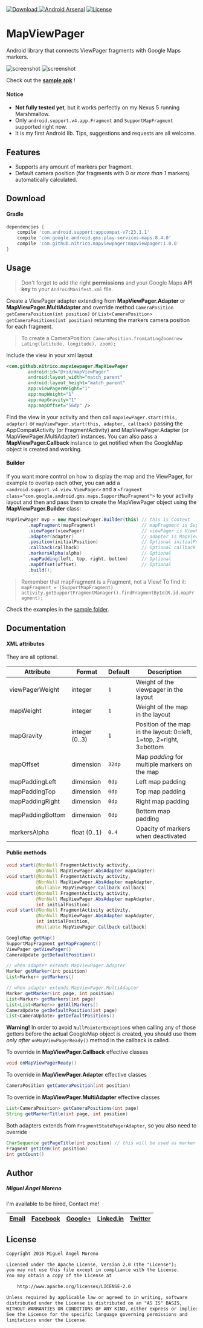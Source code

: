 [![Download](https://api.bintray.com/packages/moreno/maven/mapviewpager/images/download.svg)
](https://bintray.com/moreno/maven/mapviewpager/_latestVersion)
[![Android Arsenal](https://img.shields.io/badge/Android%20Arsenal-MapViewPager-brightgreen.svg?style=flat)](http://android-arsenal.com/details/1/3087)
[![License](https://img.shields.io/:license-apache-orange.svg)](http://www.apache.org/licenses/LICENSE-2.0.html)

# MapViewPager

Android library that connects ViewPager fragments with Google Maps markers.

![screenshot](https://raw.githubusercontent.com/nitrico/mapviewpager/master/screenshot1.png)
![screenshot](https://raw.githubusercontent.com/nitrico/mapviewpager/master/screenshot2.png)  

Check out the **[sample apk](https://github.com/nitrico/mapviewpager/raw/master/MapViewPager.apk)** !

#### Notice
* **Not fully tested yet**, but it works perfectly on my Nexus 5 running Marshmallow.
* Only `android.support.v4.app.Fragment` and `SupportMapFragment` supported right now.
* It is my first Android lib. Tips, suggestions and requests are all welcome.


## Features

* Supports any amount of markers per fragment.
* Default camera position (for fragments with 0 or *more than 1* markers) automatically calculated.


## Download

#### Gradle

```gradle
dependencies {
    compile 'com.android.support:appcompat-v7:23.1.1'
    compile 'com.google.android.gms:play-services-maps:8.4.0'
    compile 'com.github.nitrico.mapviewpager:mapviewpager:1.0.0'
}
```


## Usage

> Don't forget to add the right **permissions** and your Google Maps **API key** to your `AndroidManifest.xml` file.

Create a ViewPager adapter extending from **MapViewPager.Adapter** or **MapViewPager.MultiAdapter** and override method
`CameraPosition getCameraPosition(int position)` or `List<CameraPosition> getCameraPositions(int position)` returning the markers camera position for each fragment. 

> To create a CameraPosition: `CameraPosition.fromLatLngZoom(new LatLng(latitude, longitude), zoom);`

Include the view in your xml layout
```xml
<com.github.nitrico.mapviewpager.MapViewPager
        android:id="@+id/mapViewPager"
        android:layout_width="match_parent"
        android:layout_height="match_parent"
        app:viewPagerWeight="1"
        app:mapWeight="1"
        app:mapGravity="1"
        app:mapOffset="56dp" />
```

Find the view in your activity and then call `mapViewPager.start(this, adapter)` or `mapViewPager.start(this, adapter, callback)` passing the AppCompatActivity (or FragmentActivity) and MapViewPager.Adapter (or MapViewPager.MultiAdapter) instances. You can also pass a **MapViewPager.Callback** instance to get notified when the GoogleMap object is created and working.

#### Builder

If you want more control on how to display the map and the ViewPager, for example to overlap each other, you can add a `<android.support.v4.view.ViewPager>` and a `<fragment class="com.google.android.gms.maps.SupportMapFragment">` to your activity layout and then and pass them to create the MapViewPager object using the **MapViewPager.Builder** class:

```java
MapViewPager mvp = new MapViewPager.Builder(this) // this is Context
        .mapFragment(mapFragment)                 // mapFragment is SupportMapFragment
        .viewPager(viewPager)                     // viewPager is ViewPager
        .adapter(adapter)                         // adapter is MapViewPager.Adapter or MapViewPager.MultiAdapter
        .position(initialPosition)                // Optional initialPosition is int     
        .callback(callback)                       // Optional callback is MapViewPager.Callback
        .markersAlpha(alpha)                      // Optional
        .mapPadding(left, top, right, bottom)     // Optional
        .mapOffset(offset)                        // Optional
        .build();
```

> Remember that mapFragment is a Fragment, not a View! To find it: `mapFragment = (SupportMapFragment) activity.getSupportFragmentManager().findFragmentById(R.id.mapFragment);`

Check the examples in the [sample folder](https://github.com/nitrico/mapviewpager/tree/master/sample).


## Documentation

#### XML attributes

They are all optional.

|Attribute|Format|Default|Description|
|---|---|---|---|
|viewPagerWeight|integer|`1`|Weight of the viewpager in the layout|
|mapWeight|integer|`1`|Weight of the map in the layout|
|mapGravity|integer (0..3)|`1`|Position of the map in the layout: 0=left, 1=top, 2=right, 3=bottom|
|mapOffset|dimension|`32dp`|Map *padding* for multiple markers on the map|
|mapPaddingLeft|dimension|`0dp`|Left map padding|
|mapPaddingTop|dimension|`0dp`|Top map padding|
|mapPaddingRight|dimension|`0dp`|Right map padding|
|mapPaddingBottom|dimension|`0dp`|Bottom map padding|
|markersAlpha|float (0..1)|`0.4`|Opacity of markers when deactivated|

#### Public methods

```java
void start(@NonNull FragmentActivity activity,
           @NonNull MapViewPager.AbsAdapter mapAdapter)
void start(@NonNull FragmentActivity activity,
           @NonNull MapViewPager.AbsAdapter mapAdapter,
           @Nullable MapViewPager.Callback callback)
void start(@NonNull FragmentActivity activity,
           @NonNull MapViewPager.AbsAdapter mapAdapter,
           int initialPosition) 
void start(@NonNull FragmentActivity activity, 
           @NonNull MapViewPager.AbsAdapter mapAdapter,
           int initialPosition,
           @Nullable MapViewPager.Callback callback)

GoogleMap getMap()
SupportMapFragment getMapFragment()
ViewPager getViewPager() 
CameraUpdate getDefaultPosition()

// when adapter extends MapViewPager.Adapter
Marker getMarker(int position)
List<Marker> getMarkers()

// when adapter extends MapViewPager.MultiAdapter
Marker getMarker(int page, int position)
List<Marker> getMarkers(int page) 
List<List<Marker>> getAllMarkers()
CameraUpdate getDefaultPosition(int page) 
List<CameraUpdate> getDefaultPositions()
```
**Warning!** In order to avoid `NullPointerException`s when calling any of those getters before the actual GoogleMap object is created, you should use them _only after_ `onMapViewPagerReady()` method in the callback is called.

To override in **MapViewPager.Callback** effective classes
```java
void onMapViewPagerReady()
```

To override in **MapViewPager.Adapter** effective classes
```java
CameraPosition getCameraPosition(int position)
```

To override in **MapViewPager.MultiAdapter** effective classes
```java
List<CameraPosition> getCameraPositions(int page)
String getMarkerTitle(int page, int position)
```
Both adapters extends from `FragmentStatePagerAdapter`, so you also need to override
```java
CharSequence getPageTitle(int position) // this will be used as marker title in MapViewPager.Adapter
Fragment getItem(int position)
int getCount()
```

## Author

##### Miguel Ángel Moreno

I'm available to be hired, Contact me!

|[Email](mailto:nitrico@gmail.com)|[Facebook](https://www.facebook.com/miguelangelmoreno)|[Google+](https://plus.google.com/+Miguel%C3%81ngelMorenoS)|[Linked.in](https://www.linkedin.com/in/morenomiguelangel)|[Twitter](https://twitter.com/nitrico/)
|---|---|---|---|---|


## License
```txt
Copyright 2016 Miguel Ángel Moreno

Licensed under the Apache License, Version 2.0 (the "License");
you may not use this file except in compliance with the License.
You may obtain a copy of the License at

    http://www.apache.org/licenses/LICENSE-2.0

Unless required by applicable law or agreed to in writing, software
distributed under the License is distributed on an "AS IS" BASIS,
WITHOUT WARRANTIES OR CONDITIONS OF ANY KIND, either express or implied.
See the License for the specific language governing permissions and
limitations under the License.
```
